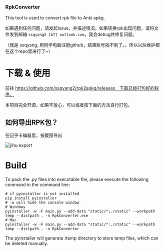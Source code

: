 ### RpkConverter

This tool is used to convert rpk file to Anki apkg.

如果遇到任何问题，请发起issue，并描述情况。如果转换rpk出现问题，请将文件发到邮箱 `ssqyang2 [AT] outlook.com`，我会debug并修复问题。

（我是 ssqyang, 用同学电脑注册github，结果账号找不到了。。所以以后维护都在这个repo里进行了~）


# 下载 & 使用
前往 https://github.com/ssqyang2/rpk2apkg/releases　下载已经打包好的程序。

本项目完全开源，如果不放心，可以或者按下面的方法自行打包。

## 如何导出RPK包？
在记乎卡编器里，按截图导出

![jihu export](https://user-images.githubusercontent.com/89735777/131478910-76b2ced4-c328-421b-bc64-786df19805c7.png)



# Build

To pack the .py files into executable file, please execute the following command in the command line:

```shell
# if pyinstaller is not installed
pip install pyinstaller
# -w will hide the console window
# Windows
pyinstaller -w -F main.py --add-data "static/*;./static" --workpath temp --distpath . -n RpkConverter.exe
# Mac
pyinstaller -w -F main.py --add-data "static/*:./static" --workpath temp --distpath . -n RpkConverter
```

The pyinstaller will generate /temp directory to store temp files, which can be deleted manually.

